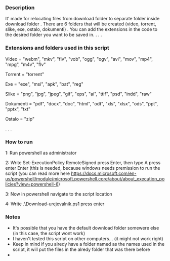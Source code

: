 ### Description

It' made for relocating files from download folder to separate folder inside download folder
.
There are 6 folders that will be created (video, torrent, slike, exe, ostalo, dokumenti)
.
You can add the extensions in the code to the desired folder you want to be saved in.
.
.
.

### Extensions and folders used in this script

Video = "webm", "mkv", "flv", "vob", "ogg", "ogv", "avi", "mov", "mp4", "mpg", "m4v", "flv"

Torrent = "torrent"

Exe = "exe", "msi", "apk", "bat", "reg"

Slike = "png", "jpg", "jpeg", "gif", "eps", "ai", "ttif", "psd", "indd", "raw"

Dokumenti = "pdf", "docx", "doc", "html", "odt", "xls", "xlsx", "ods", "ppt", "pptx", "txt"

Ostalo = "zip"

.
.
.

### How to run

1: Run powershell as administrator

2: Write    Set-ExecutionPolicy RemoteSigned   press Enter, then type   A    press enter Enter   (this is needed, because windows needs premission to run the script (you can read more here https://docs.microsoft.com/en-us/powershell/module/microsoft.powershell.core/about/about_execution_policies?view=powershell-6)

3: Now in powershell navigate to the script location

4: Write   .\Download-urejevalnik.ps1       press enter



### Notes

  - It's possible that you have the default download folder somewere else (in this case, the script wont work)
  - I haven't tested this script on other computers... (it might not work right)
  - Keep in mind if you alredy have a folder named as the names used in the script, it will put the files in the alredy folder that was there before  
  -
